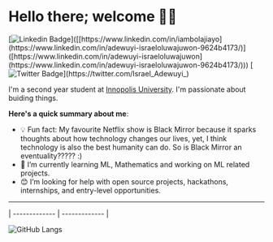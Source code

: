 # Hello there; welcome 👋🏾

[![Linkedin Badge](https://img.shields.io/badge/-Israel_Adewuyi_-blue?style=for-the-badge&logo=Linkedin&logoColor=white&link=[https://www.linkedin.com/in/adewuyi-israeloluwajuwon](https://www.linkedin.com/in/adewuyi-israeloluwajuwon-9624b4173/))]([[https://www.linkedin.com/in/iambolajiayo](https://www.linkedin.com/in/adewuyi-israeloluwajuwon-9624b4173/)]([https://www.linkedin.com/in/adewuyi-israeloluwajuwon](https://www.linkedin.com/in/adewuyi-israeloluwajuwon-9624b4173/))) [![Twitter Badge](https://img.shields.io/badge/-@Israel_Adewuyi_-1ca0f1?style=for-the-badge&logo=twitter&logoColor=white&link=https://twitter.com/Israel_Adewuyi_)](https://twitter.com/Israel_Adewuyi_)

I'm a second year student at [Innopolis University](https://innopolis.university/). I'm passionate about buiding things. 

**Here's a quick summary about me**:

- 💡 Fun fact: My favourite Netflix show is Black Mirror because it sparks thoughts about how technology changes our lives, yet, I think technology is also the best humanity can do. So is Black Mirror an eventuality????? :)
- 🌱 I’m currently learning ML, Mathematics and working on ML related projects.
- 😊 I’m looking for help with open source projects, hackathons, internships, and entry-level opportunities.

---
| ------------- | ------------- |


![GitHub Langs](https://github-readme-stats.vercel.app/api/top-langs/?username=israel-adewuyi&layout=compact&theme=blue-white)
